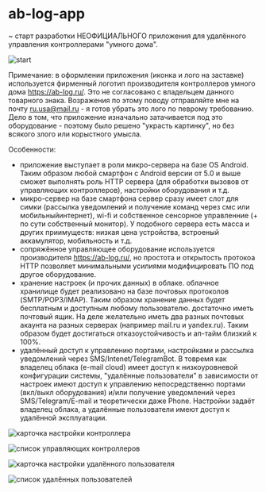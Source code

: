 # ab-log-app
~
старт разработки НЕОФИЦИАЛЬНОГО приложения для удалённого управления контроллерами "умного дома".

![start](./screenshots/pre.png)

Примечание: в оформлении приложения (иконка и лого на заставке) используется фирменный логотип производителя контроллеров умного дома https://ab-log.ru/. Это не согласовано с владельцем данного товарного знака. Возражения по этому поводу отправляйте мне на почту ru.usa@mail.ru - я готов убрать это лого по певрому требованию. Дело в том, что приложение изначально затачивается под это оборудование - поэтому было решено "украсть картинку", но без всякого злого или корыстного умысла.

Особенности:
- приложение выступает в роли микро-сервера на базе OS Android. Таким образом любой смартфон с Android версии от 5.0 и выше сможет выполнять роль HTTP сервера (для обработки вызовов от управляющих контроллеров), настройки оборудования и т.д.
- микро-сервер на базе смартфона сервер сразу имеет слот для симки (рассылка уведомлений и получение команд через смс или мобильныйинтернет), wi-fi и собственное сенсорное управленние (+ по сути собственный монитор). У подобного сервера есть масса и других приимуществ: низкая цена устройства, встроеный аккамулятор, мобильность и т.д.
- сопряжённое управляющее оборудование используется производителя https://ab-log.ru/, но простота и открытость протокоа HTTP позволяет минимальными усилиями модифицировать ПО под другое оборудование.
- хранение настроек (и прочих данных) в облаке. облачное хранилище будет реализовано на базе почтовых протоколов (SMTP/POP3/IMAP). Таким образом хранение данных будет бесплатным и доступным любому пользователю. достаточно иметь почтовый ящик. На деле желательно иметь два разных почтовых акаунта на разных серверах (например mail.ru и yandex.ru). Таким образом будет достигаться отказоустойчивость и ап-тайм близкий к 100%.
- удалённый доступ к управлению портами, настройками и рассылка уведомлений через SMS/Intenet/TelegramBot. В товремя как владелец облака (e-mail cloud) имеет доступ к низкоуровневой конфигурации системы, "удалённые пользователи" в зависимости от настроек имеют доступ к управлению непосредственно портами (вкл/выкл оборудования) и/или получение уведомлений через SMS/Telegram/E-mail и теоретически даже Phone. Настройки задаёт владелец облака, а удалённые пользователи имеют доступ к удалённой эксплуатации.

![карточка настройки контроллера](./screenshots/hardware-card.png)

![список управляющих контроллеров](./screenshots/hardwares-list.png)

![карточка настройки удалённого пользователя](./screenshots/user-card.png)

![список удалённых пользователей](./screenshots/users-list.png)